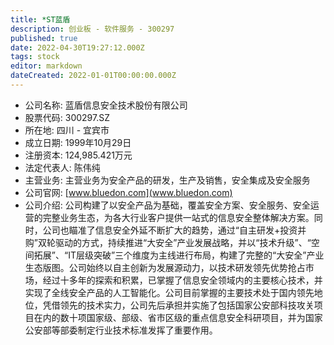 ```yaml
---
title: *ST蓝盾
description: 创业板 - 软件服务 - 300297
published: true
date: 2022-04-30T19:27:12.000Z
tags: stock
editor: markdown
dateCreated: 2022-01-01T00:00:00.000Z
---
```


- 公司名称: 蓝盾信息安全技术股份有限公司
- 股票代码: 300297.SZ
- 所在地: 四川 - 宜宾市
- 成立日期: 1999年10月29日
- 注册资本: 124,985.421万元
- 法定代表人: 陈伟纯
- 主营业务: 主营业务为安全产品的研发，生产及销售，安全集成及安全服务
- 公司官网: [www.bluedon.com](www.bluedon.com)
- 公司介绍: 公司构建了以安全产品为基础，覆盖安全方案、安全服务、安全运营的完整业务生态，为各大行业客户提供一站式的信息安全整体解决方案。同时，公司也瞄准了信息安全外延不断扩大的趋势，通过“自主研发+投资并购”双轮驱动的方式，持续推进“大安全”产业发展战略，并以“技术升级”、“空间拓展”、“IT层级突破”三个维度为主线进行布局，构建了完整的“大安全”产业生态版图。公司始终以自主创新为发展源动力，以技术研发领先优势抢占市场，经过十多年的探索和积累，已掌握了信息安全领域内的主要核心技术，并实现了全线安全产品的人工智能化。公司目前掌握的主要技术处于国内领先地位，凭借领先的技术实力，公司先后承担并实施了包括国家公安部科技攻关项目在内的数十项国家级、部级、省市区级的重点信息安全科研项目，并为国家公安部等部委制定行业技术标准发挥了重要作用。


